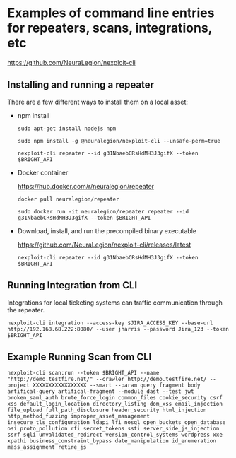 # Examples of command line entries for repeaters, scans, integrations, etc

https://github.com/NeuraLegion/nexploit-cli

## Installing and running a repeater

There are a few different ways to install them on a local asset:

 - npm install

    `sudo apt-get install nodejs npm`

    `sudo npm install -g @neuralegion/nexploit-cli --unsafe-perm=true`
    
    `nexploit-cli repeater --id g31NbaebCRsHdMH3J3gifX --token $BRIGHT_API`
    
 - Docker container

    https://hub.docker.com/r/neuralegion/repeater
    
    `docker pull neuralegion/repeater`
    
    `sudo docker run -it neuralegion/repeater repeater --id g31NbaebCRsHdMH3J3gifX --token $BRIGHT_API`
    
 - Download, install, and run the precompiled binary executable

    https://github.com/NeuraLegion/nexploit-cli/releases/latest

    `nexploit-cli repeater --id g31NbaebCRsHdMH3J3gifX --token $BRIGHT_API`
    
## Running Integration from CLI

Integrations for local ticketing systems can traffic communication through the repeater.

    nexploit-cli integration --access-key $JIRA_ACCESS_KEY --base-url http://192.168.68.222:8080/ --user jharris --password Jira_123 --token $BRIGHT_API

##  Example Running Scan from CLI

    nexploit-cli scan:run --token $BRIGHT_API --name "http://demo.testfire.net/" --crawler http://demo.testfire.net/ --project XXXXXXXXXXXXXXXXX --smart --param query fragment body artifical-query artifical-fragment --module dast --test jwt broken_saml_auth brute_force_login common_files cookie_security csrf xss default_login_location directory_listing dom_xss email_injection file_upload full_path_disclosure header_security html_injection http_method_fuzzing improper_asset_management insecure_tls_configuration ldapi lfi nosql open_buckets open_database osi proto_pollution rfi secret_tokens ssti server_side_js_injection ssrf sqli unvalidated_redirect version_control_systems wordpress xxe xpathi business_constraint_bypass date_manipulation id_enumeration mass_assignment retire_js
